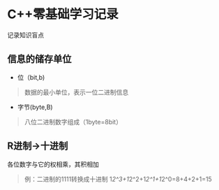 # C++零基础学习记录
记录知识盲点

## 信息的储存单位
* 位（bit,b)
> 数据的最小单位，表示一位二进制信息
* 字节(byte,B)
> 八位二进制数字组成（1byte=8bit）

## R进制->十进制
各位数字与它的权相乘，其积相加
> 例：二进制的1111转换成十进制
> 1*2^3+1*2^2+1*2^1+1*2^0=8+4+2+1=15
